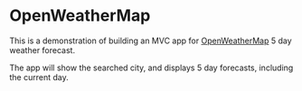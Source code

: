 # OpenWeatherMap
This is a demonstration of building an MVC app for [OpenWeatherMap](https://www.openweathermap.org/forecast5) 5 day weather forecast.

The app will show the searched city, and displays 5 day forecasts, including the current day.

